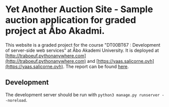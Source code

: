 # Yet Another Auction Site - Sample auction application for graded project at Åbo Akadmi. 

This website is a graded project for the course "DT00BT67 : Development of server-side web services" at Åbo Akademi University. It is deployed at [http://traboeuf.pythonanywhere.com](http://traboeuf.pythonanywhere.com) and [https://yaas.salicorne.ovh](https://yaas.salicorne.ovh). 
The report can be found [here](https://github.com/Salicorne/YAAS/blob/master/Report/report.pdf). 

## Development

The development server should be run with `python3 manage.py runserver --noreload`. 
